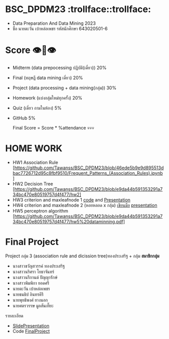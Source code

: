 # BSC_DPDM23 :trollface::trollface:
- Data Preparation And Data Mining 2023
- ชื่อ นายตะวัน เบ้าหล่อเพชร รหัสนักศึกษา 643020501-6 
# Score :eye::lips::eye:
- Midterm (data prepocessing ปฏิบัติ(เดี่ยว)) 20%
- Final (ทฤษฎี data mining เดี่ยว) 20%
- Project (data processing + data mining(กลุ่ม)) 30%
- Homework (แบ่งกลุ่มใหม่ทุกครั้ง) 20%
- Quiz (เดี่ยว ถามในห้อง) 5%
- GitHub 5%

  Final Score = Score * %attendance :skull::skull::skull:
  
# HOME WORK
- HW1 Association Rule
  [https://github.com/Tawanss/BSC_DPDM23/blob/46ede5b9e9d895513dbac7726712d95c8fbf9510/Frequent_Patterns_(Association_Rules).ipynb]  
- HW2 Decision Tree
  [https://github.com/Tawanss/BSC_DPDM23/blob/e9da44b591353291a734bc470e80519757d4f477/hw2]
- HW3 criterion and maxleafnode 1
   [code](https://github.com/Tawanss/BSC_DPDM23/blob/e9da44b591353291a734bc470e80519757d4f477/Classification.ipynb)
  and [Presentation](https://www.canva.com/design/DAF561Utz_c/RYNUqMlrxZt1t8XVU4jZfg/edit?utm_content=DAF561Utz_c&utm_campaign=designshare&utm_medium=link2&utm_source=sharebutton)
- HW4 criterion and maxleafnode 2 (หอยหลอด x กลุ้ม)
  [เขียนมือ](https://github.com/Tawanss/BSC_DPDM23/blob/e9da44b591353291a734bc470e80519757d4f477/HW4_criterionmax-leaf-nodes.pdf)
  [presentation](https://drive.google.com/file/d/1L9dank5ubUxboi58C_l6VBtVqnNcjtC6/view?usp=sharing)
- HW5 perceptron algorithm
  [https://github.com/Tawanss/BSC_DPDM23/blob/e9da44b591353291a734bc470e80519757d4f477/hw5%20dataminning.pdf]

# Final Project
Project กลุ่ม 3 (association rule and dicission tree)ทองประเสริฐ + กลุ้ม
**สมาชิกกลุ่ม**
+ นางสาวขวัญสวรรค์ ทองประเสริฐ
+ นางสาวนริศรา โยธาจันทร์
+ นางสาวนรีกานต์ ปัญญารักษ์
+ นางสาวพิมพิกา ยอดศรี
+ นายตะวัน เบ้าหล่อเพชร
+ นายธนธิป อินทรคีรี
+ นายพุทธิพงศ์ ยางนอก 
+ นายศตรวรรษ มูลสันเที๊ยะ

รายละเอียด
+ [SlidePresentation](https://www.canva.com/design/DAF9xVROj5g/MU3QyOEiNPy-GS3r-zhv9w/view?utm_content=DAF9xVROj5g&utm_campaign=designshare&utm_medium=link&utm_source=editor)
+ Code [FinalProject](https://github.com/Tawanss/BSC_DPDM23/blob/607ce1bd2924d457fe69509313af9a7c921a951e/Final_Project.ipynb)
